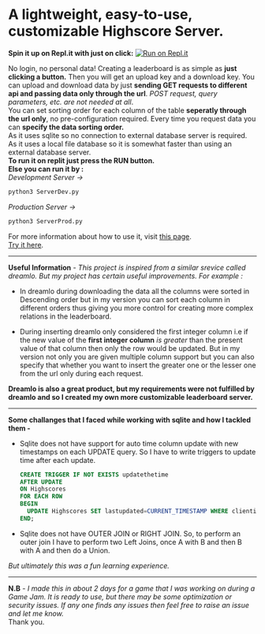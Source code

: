 # A lightweight, easy-to-use, customizable Highscore Server.

**Spin it up on Repl.it with just on click:**
[![Run on Repl.it](https://repl.it/badge/github/Souptik2001/Highscore-Server)](https://repl.it/github/Souptik2001/Highscore-Server)

No login, no personal data! Creating a leaderboard is as simple as **just clicking a button.** Then you will get an upload key and a download key. You can upload and download data by just **sending GET requests to different api and passing data only through the url**. *POST request, query parameters, etc. are not needed at all*.  
You can set sorting order for each column of the table **seperatly through the url only**, no pre-configuration required. Every time you request data you can **specify the data sorting order.**    
As it uses sqlite so no connection to external database server is required. As it uses a local file database so it is somewhat faster than using an external database server.   
**To run it on replit just press the RUN button.**  
**Else you can run it by :**   
*Development Server ->*   
```bash
python3 ServerDev.py
```
*Production Server ->*     
```bash
python3 ServerProd.py
```
For more information about how to use it, visit [this page](https://scoremadeeasy.souptikdatta.repl.co/help).   
[Try it here](https://scoremadeeasy.souptikdatta.repl.co/).  
****
**Useful Information** - *This project is inspired from a similar srevice called dreamlo. But my project has certain useful improvements. For example :*  
- In dreamlo during downloading the data all the columns were sorted in Descending order but in my version you can sort each column in different orders thus giving you more control for creating more complex relations in the leaderboard.
* During inserting dreamlo only considered the first integer column i.e if the new value of the **first integer column** *is greater* than the present value of that column then only the row would be updated. But in my version not only you are given multiple column support but you can also specify that whether you want to insert the greater one or  the lesser one from the url only during each request.   

**Dreamlo is also a great product, but my requirements were not fulfilled by dreamlo and so I created my own more customizable leaderboard server.**
****    
**Some challanges that I faced while working with sqlite and how I tackled them -**   
- Sqlite does not have support for auto time column update with new timestamps on each UPDATE query. So I have to write triggers to update time after each update.  
  ```sql
  CREATE TRIGGER IF NOT EXISTS updatethetime 
  AFTER UPDATE
  ON Highscores
  FOR EACH ROW
  BEGIN
    UPDATE Highscores SET lastupdated=CURRENT_TIMESTAMP WHERE clientid=NEW.clientid AND playerid=NEW.playerid;
  END;
  ```
- Sqlite does not have OUTER JOIN or RIGHT JOIN. So, to perform an outer join I have to perform two Left Joins, once A with B and then B with A and then do a Union.  

*But ultimately this was a fun learning experience.*    
****
**N.B** - *I made this in about 2 days for a game that I was working on during a Game Jam. It is ready to use, but there may be some optimization or security issues. If any one finds any issues then feel free to raise an issue and let me know.*    
Thank you.